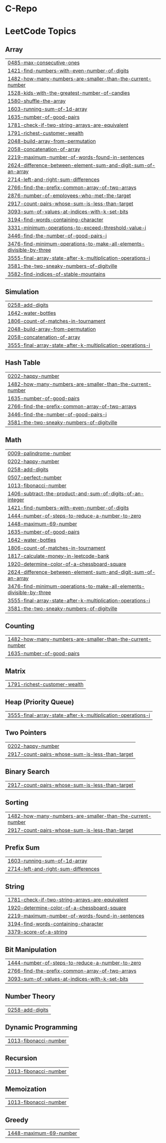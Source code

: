 # C-Repo
<!---LeetCode Topics Start-->
# LeetCode Topics
## Array
|  |
| ------- |
| [0485-max-consecutive-ones](https://github.com/nimishakavisrinithya/C-Repo/tree/master/0485-max-consecutive-ones) |
| [1421-find-numbers-with-even-number-of-digits](https://github.com/nimishakavisrinithya/C-Repo/tree/master/1421-find-numbers-with-even-number-of-digits) |
| [1482-how-many-numbers-are-smaller-than-the-current-number](https://github.com/nimishakavisrinithya/C-Repo/tree/master/1482-how-many-numbers-are-smaller-than-the-current-number) |
| [1528-kids-with-the-greatest-number-of-candies](https://github.com/nimishakavisrinithya/C-Repo/tree/master/1528-kids-with-the-greatest-number-of-candies) |
| [1580-shuffle-the-array](https://github.com/nimishakavisrinithya/C-Repo/tree/master/1580-shuffle-the-array) |
| [1603-running-sum-of-1d-array](https://github.com/nimishakavisrinithya/C-Repo/tree/master/1603-running-sum-of-1d-array) |
| [1635-number-of-good-pairs](https://github.com/nimishakavisrinithya/C-Repo/tree/master/1635-number-of-good-pairs) |
| [1781-check-if-two-string-arrays-are-equivalent](https://github.com/nimishakavisrinithya/C-Repo/tree/master/1781-check-if-two-string-arrays-are-equivalent) |
| [1791-richest-customer-wealth](https://github.com/nimishakavisrinithya/C-Repo/tree/master/1791-richest-customer-wealth) |
| [2048-build-array-from-permutation](https://github.com/nimishakavisrinithya/C-Repo/tree/master/2048-build-array-from-permutation) |
| [2058-concatenation-of-array](https://github.com/nimishakavisrinithya/C-Repo/tree/master/2058-concatenation-of-array) |
| [2219-maximum-number-of-words-found-in-sentences](https://github.com/nimishakavisrinithya/C-Repo/tree/master/2219-maximum-number-of-words-found-in-sentences) |
| [2624-difference-between-element-sum-and-digit-sum-of-an-array](https://github.com/nimishakavisrinithya/C-Repo/tree/master/2624-difference-between-element-sum-and-digit-sum-of-an-array) |
| [2714-left-and-right-sum-differences](https://github.com/nimishakavisrinithya/C-Repo/tree/master/2714-left-and-right-sum-differences) |
| [2766-find-the-prefix-common-array-of-two-arrays](https://github.com/nimishakavisrinithya/C-Repo/tree/master/2766-find-the-prefix-common-array-of-two-arrays) |
| [2876-number-of-employees-who-met-the-target](https://github.com/nimishakavisrinithya/C-Repo/tree/master/2876-number-of-employees-who-met-the-target) |
| [2917-count-pairs-whose-sum-is-less-than-target](https://github.com/nimishakavisrinithya/C-Repo/tree/master/2917-count-pairs-whose-sum-is-less-than-target) |
| [3093-sum-of-values-at-indices-with-k-set-bits](https://github.com/nimishakavisrinithya/C-Repo/tree/master/3093-sum-of-values-at-indices-with-k-set-bits) |
| [3194-find-words-containing-character](https://github.com/nimishakavisrinithya/C-Repo/tree/master/3194-find-words-containing-character) |
| [3331-minimum-operations-to-exceed-threshold-value-i](https://github.com/nimishakavisrinithya/C-Repo/tree/master/3331-minimum-operations-to-exceed-threshold-value-i) |
| [3446-find-the-number-of-good-pairs-i](https://github.com/nimishakavisrinithya/C-Repo/tree/master/3446-find-the-number-of-good-pairs-i) |
| [3476-find-minimum-operations-to-make-all-elements-divisible-by-three](https://github.com/nimishakavisrinithya/C-Repo/tree/master/3476-find-minimum-operations-to-make-all-elements-divisible-by-three) |
| [3555-final-array-state-after-k-multiplication-operations-i](https://github.com/nimishakavisrinithya/C-Repo/tree/master/3555-final-array-state-after-k-multiplication-operations-i) |
| [3581-the-two-sneaky-numbers-of-digitville](https://github.com/nimishakavisrinithya/C-Repo/tree/master/3581-the-two-sneaky-numbers-of-digitville) |
| [3582-find-indices-of-stable-mountains](https://github.com/nimishakavisrinithya/C-Repo/tree/master/3582-find-indices-of-stable-mountains) |
## Simulation
|  |
| ------- |
| [0258-add-digits](https://github.com/nimishakavisrinithya/C-Repo/tree/master/0258-add-digits) |
| [1642-water-bottles](https://github.com/nimishakavisrinithya/C-Repo/tree/master/1642-water-bottles) |
| [1806-count-of-matches-in-tournament](https://github.com/nimishakavisrinithya/C-Repo/tree/master/1806-count-of-matches-in-tournament) |
| [2048-build-array-from-permutation](https://github.com/nimishakavisrinithya/C-Repo/tree/master/2048-build-array-from-permutation) |
| [2058-concatenation-of-array](https://github.com/nimishakavisrinithya/C-Repo/tree/master/2058-concatenation-of-array) |
| [3555-final-array-state-after-k-multiplication-operations-i](https://github.com/nimishakavisrinithya/C-Repo/tree/master/3555-final-array-state-after-k-multiplication-operations-i) |
## Hash Table
|  |
| ------- |
| [0202-happy-number](https://github.com/nimishakavisrinithya/C-Repo/tree/master/0202-happy-number) |
| [1482-how-many-numbers-are-smaller-than-the-current-number](https://github.com/nimishakavisrinithya/C-Repo/tree/master/1482-how-many-numbers-are-smaller-than-the-current-number) |
| [1635-number-of-good-pairs](https://github.com/nimishakavisrinithya/C-Repo/tree/master/1635-number-of-good-pairs) |
| [2766-find-the-prefix-common-array-of-two-arrays](https://github.com/nimishakavisrinithya/C-Repo/tree/master/2766-find-the-prefix-common-array-of-two-arrays) |
| [3446-find-the-number-of-good-pairs-i](https://github.com/nimishakavisrinithya/C-Repo/tree/master/3446-find-the-number-of-good-pairs-i) |
| [3581-the-two-sneaky-numbers-of-digitville](https://github.com/nimishakavisrinithya/C-Repo/tree/master/3581-the-two-sneaky-numbers-of-digitville) |
## Math
|  |
| ------- |
| [0009-palindrome-number](https://github.com/nimishakavisrinithya/C-Repo/tree/master/0009-palindrome-number) |
| [0202-happy-number](https://github.com/nimishakavisrinithya/C-Repo/tree/master/0202-happy-number) |
| [0258-add-digits](https://github.com/nimishakavisrinithya/C-Repo/tree/master/0258-add-digits) |
| [0507-perfect-number](https://github.com/nimishakavisrinithya/C-Repo/tree/master/0507-perfect-number) |
| [1013-fibonacci-number](https://github.com/nimishakavisrinithya/C-Repo/tree/master/1013-fibonacci-number) |
| [1406-subtract-the-product-and-sum-of-digits-of-an-integer](https://github.com/nimishakavisrinithya/C-Repo/tree/master/1406-subtract-the-product-and-sum-of-digits-of-an-integer) |
| [1421-find-numbers-with-even-number-of-digits](https://github.com/nimishakavisrinithya/C-Repo/tree/master/1421-find-numbers-with-even-number-of-digits) |
| [1444-number-of-steps-to-reduce-a-number-to-zero](https://github.com/nimishakavisrinithya/C-Repo/tree/master/1444-number-of-steps-to-reduce-a-number-to-zero) |
| [1448-maximum-69-number](https://github.com/nimishakavisrinithya/C-Repo/tree/master/1448-maximum-69-number) |
| [1635-number-of-good-pairs](https://github.com/nimishakavisrinithya/C-Repo/tree/master/1635-number-of-good-pairs) |
| [1642-water-bottles](https://github.com/nimishakavisrinithya/C-Repo/tree/master/1642-water-bottles) |
| [1806-count-of-matches-in-tournament](https://github.com/nimishakavisrinithya/C-Repo/tree/master/1806-count-of-matches-in-tournament) |
| [1817-calculate-money-in-leetcode-bank](https://github.com/nimishakavisrinithya/C-Repo/tree/master/1817-calculate-money-in-leetcode-bank) |
| [1920-determine-color-of-a-chessboard-square](https://github.com/nimishakavisrinithya/C-Repo/tree/master/1920-determine-color-of-a-chessboard-square) |
| [2624-difference-between-element-sum-and-digit-sum-of-an-array](https://github.com/nimishakavisrinithya/C-Repo/tree/master/2624-difference-between-element-sum-and-digit-sum-of-an-array) |
| [3476-find-minimum-operations-to-make-all-elements-divisible-by-three](https://github.com/nimishakavisrinithya/C-Repo/tree/master/3476-find-minimum-operations-to-make-all-elements-divisible-by-three) |
| [3555-final-array-state-after-k-multiplication-operations-i](https://github.com/nimishakavisrinithya/C-Repo/tree/master/3555-final-array-state-after-k-multiplication-operations-i) |
| [3581-the-two-sneaky-numbers-of-digitville](https://github.com/nimishakavisrinithya/C-Repo/tree/master/3581-the-two-sneaky-numbers-of-digitville) |
## Counting
|  |
| ------- |
| [1482-how-many-numbers-are-smaller-than-the-current-number](https://github.com/nimishakavisrinithya/C-Repo/tree/master/1482-how-many-numbers-are-smaller-than-the-current-number) |
| [1635-number-of-good-pairs](https://github.com/nimishakavisrinithya/C-Repo/tree/master/1635-number-of-good-pairs) |
## Matrix
|  |
| ------- |
| [1791-richest-customer-wealth](https://github.com/nimishakavisrinithya/C-Repo/tree/master/1791-richest-customer-wealth) |
## Heap (Priority Queue)
|  |
| ------- |
| [3555-final-array-state-after-k-multiplication-operations-i](https://github.com/nimishakavisrinithya/C-Repo/tree/master/3555-final-array-state-after-k-multiplication-operations-i) |
## Two Pointers
|  |
| ------- |
| [0202-happy-number](https://github.com/nimishakavisrinithya/C-Repo/tree/master/0202-happy-number) |
| [2917-count-pairs-whose-sum-is-less-than-target](https://github.com/nimishakavisrinithya/C-Repo/tree/master/2917-count-pairs-whose-sum-is-less-than-target) |
## Binary Search
|  |
| ------- |
| [2917-count-pairs-whose-sum-is-less-than-target](https://github.com/nimishakavisrinithya/C-Repo/tree/master/2917-count-pairs-whose-sum-is-less-than-target) |
## Sorting
|  |
| ------- |
| [1482-how-many-numbers-are-smaller-than-the-current-number](https://github.com/nimishakavisrinithya/C-Repo/tree/master/1482-how-many-numbers-are-smaller-than-the-current-number) |
| [2917-count-pairs-whose-sum-is-less-than-target](https://github.com/nimishakavisrinithya/C-Repo/tree/master/2917-count-pairs-whose-sum-is-less-than-target) |
## Prefix Sum
|  |
| ------- |
| [1603-running-sum-of-1d-array](https://github.com/nimishakavisrinithya/C-Repo/tree/master/1603-running-sum-of-1d-array) |
| [2714-left-and-right-sum-differences](https://github.com/nimishakavisrinithya/C-Repo/tree/master/2714-left-and-right-sum-differences) |
## String
|  |
| ------- |
| [1781-check-if-two-string-arrays-are-equivalent](https://github.com/nimishakavisrinithya/C-Repo/tree/master/1781-check-if-two-string-arrays-are-equivalent) |
| [1920-determine-color-of-a-chessboard-square](https://github.com/nimishakavisrinithya/C-Repo/tree/master/1920-determine-color-of-a-chessboard-square) |
| [2219-maximum-number-of-words-found-in-sentences](https://github.com/nimishakavisrinithya/C-Repo/tree/master/2219-maximum-number-of-words-found-in-sentences) |
| [3194-find-words-containing-character](https://github.com/nimishakavisrinithya/C-Repo/tree/master/3194-find-words-containing-character) |
| [3379-score-of-a-string](https://github.com/nimishakavisrinithya/C-Repo/tree/master/3379-score-of-a-string) |
## Bit Manipulation
|  |
| ------- |
| [1444-number-of-steps-to-reduce-a-number-to-zero](https://github.com/nimishakavisrinithya/C-Repo/tree/master/1444-number-of-steps-to-reduce-a-number-to-zero) |
| [2766-find-the-prefix-common-array-of-two-arrays](https://github.com/nimishakavisrinithya/C-Repo/tree/master/2766-find-the-prefix-common-array-of-two-arrays) |
| [3093-sum-of-values-at-indices-with-k-set-bits](https://github.com/nimishakavisrinithya/C-Repo/tree/master/3093-sum-of-values-at-indices-with-k-set-bits) |
## Number Theory
|  |
| ------- |
| [0258-add-digits](https://github.com/nimishakavisrinithya/C-Repo/tree/master/0258-add-digits) |
## Dynamic Programming
|  |
| ------- |
| [1013-fibonacci-number](https://github.com/nimishakavisrinithya/C-Repo/tree/master/1013-fibonacci-number) |
## Recursion
|  |
| ------- |
| [1013-fibonacci-number](https://github.com/nimishakavisrinithya/C-Repo/tree/master/1013-fibonacci-number) |
## Memoization
|  |
| ------- |
| [1013-fibonacci-number](https://github.com/nimishakavisrinithya/C-Repo/tree/master/1013-fibonacci-number) |
## Greedy
|  |
| ------- |
| [1448-maximum-69-number](https://github.com/nimishakavisrinithya/C-Repo/tree/master/1448-maximum-69-number) |
<!---LeetCode Topics End-->